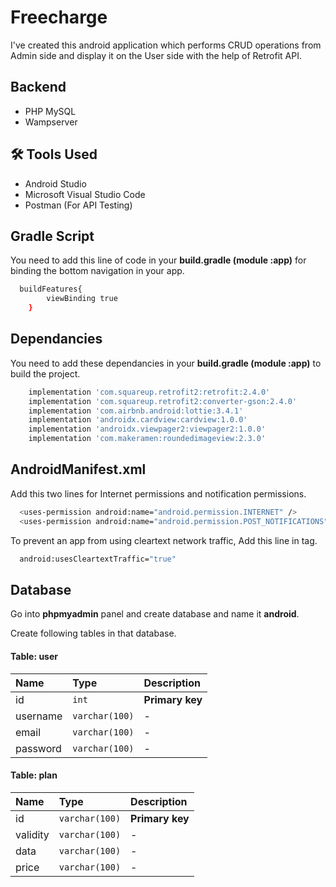 
# Freecharge

I've created this android application which performs CRUD operations from Admin side and display it on the User side with the help of Retrofit API.




## Backend

- PHP MySQL
- Wampserver



## 🛠 Tools Used
- Android Studio
- Microsoft Visual Studio Code
- Postman (For API Testing)


## Gradle Script

You need to add this line of code in your **build.gradle (module :app)** for binding the bottom navigation in your app.


```bash
  buildFeatures{
        viewBinding true
    }
```


## Dependancies

You need to add these dependancies in your **build.gradle (module :app)** to build the project.


```bash
    implementation 'com.squareup.retrofit2:retrofit:2.4.0'
    implementation 'com.squareup.retrofit2:converter-gson:2.4.0'
    implementation 'com.airbnb.android:lottie:3.4.1'
    implementation 'androidx.cardview:cardview:1.0.0'
    implementation 'androidx.viewpager2:viewpager2:1.0.0'
    implementation 'com.makeramen:roundedimageview:2.3.0'
```


## AndroidManifest.xml

Add this two lines for Internet permissions and notification permissions.

```bash
  <uses-permission android:name="android.permission.INTERNET" />
  <uses-permission android:name="android.permission.POST_NOTIFICATIONS" />
```

To prevent an app from using cleartext network traffic, Add this line in <Application> tag.

```bash
  android:usesCleartextTraffic="true"
```


## Database

Go into **phpmyadmin** panel and create database and name it **android**.

Create following tables in that database.

#### Table: user

| Name | Type     | Description                |
| :-------- | :------- | :------------------------- | 
| id | `int` | **Primary key** |
| username | `varchar(100)` | - |
| email | `varchar(100)` | - |
| password | `varchar(100)` | - |

#### Table: plan

| Name | Type     | Description                |
| :-------- | :------- | :------------------------- | 
| id | `varchar(100)` | **Primary key** |
| validity | `varchar(100)` | - |
| data | `varchar(100)` | - |
| price | `varchar(100)` | - |
